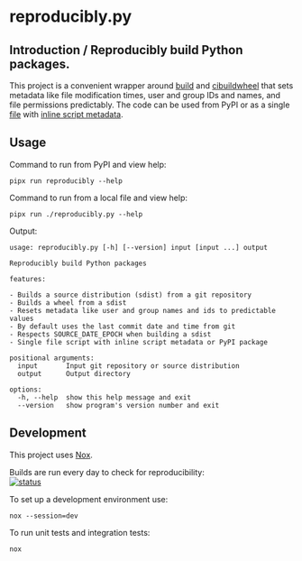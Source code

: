 # reproducibly.py

## Introduction / Reproducibly build Python packages.

This project is a convenient wrapper around [build] and [cibuildwheel] that sets
metadata like file modification times, user and group IDs and names, and file
permissions predictably. The code can be used from PyPI or as a single [file]
with [inline script metadata].

## Usage

Command to run from PyPI and view help:

    pipx run reproducibly --help

Command to run from a local file and view help:

    pipx run ./reproducibly.py --help

Output:

<!--[[[cog
from subprocess import run

import cog

RESULT = run((".venv/bin/python", "./reproducibly.py", "--help"), text=True, check=True, capture_output=True)
cog.out("\n```\n" + RESULT.stdout + "```\n\n")
]]]-->

```
usage: reproducibly.py [-h] [--version] input [input ...] output

Reproducibly build Python packages

features:

- Builds a source distribution (sdist) from a git repository
- Builds a wheel from a sdist
- Resets metadata like user and group names and ids to predictable values
- By default uses the last commit date and time from git
- Respects SOURCE_DATE_EPOCH when building a sdist
- Single file script with inline script metadata or PyPI package

positional arguments:
  input       Input git repository or source distribution
  output      Output directory

options:
  -h, --help  show this help message and exit
  --version   show program's version number and exit
```

<!--[[[end]]]-->

## Development

This project uses [Nox](https://nox.thea.codes/en/stable/).

Builds are run every day to check for reproducibility: <br />
[![status](https://github.com/maxwell-k/reproducibly/actions/workflows/nox.yaml/badge.svg?event=schedule)](https://github.com/maxwell-k/reproducibly/actions?query=event:schedule)

To set up a development environment use:

    nox --session=dev

To run unit tests and integration tests:

    nox

[build]: https://pypi.org/project/build/
[cibuildwheel]: https://pypi.org/project/cibuildwheel/
[file]: https://github.com/maxwell-k/reproducibly/blob/main/reproducibly.py
[inline script metadata]: https://packaging.python.org/en/latest/specifications/inline-script-metadata/

<!--
README.md
Copyright 2023 Keith Maxwell
SPDX-License-Identifier: CC-BY-SA-4.0

vim: set filetype=markdown.dprint.cog.htmlCommentNoSpell :
-->
